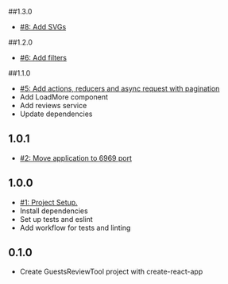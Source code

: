 ##1.3.0
* [#8: Add SVGs](https://github.com/ZorianaPro/GuestsReviewsTool/issues/8)

##1.2.0
* [#6: Add filters](https://github.com/ZorianaPro/GuestsReviewsTool/issues/6)

##1.1.0
* [#5: Add actions, reducers and async request with pagination](https://github.com/ZorianaPro/GuestsReviewsTool/issues/5)
* Add LoadMore component
* Add reviews service
* Update dependencies

## 1.0.1
* [#2: Move application to 6969 port](https://github.com/ZorianaPro/GuestsReviewsTool/issues/2)

## 1.0.0
* [#1: Project Setup.](https://github.com/ZorianaPro/GuestsReviewsTool/issues/1)
* Install dependencies
* Set up tests and eslint
* Add workflow for tests and linting

## 0.1.0
* Create GuestsReviewTool project with create-react-app